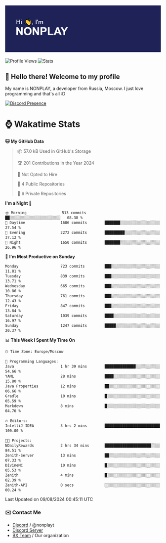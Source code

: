 ![Discord Presence](./header.png)
<br></br>
![Profile Views](https://komarev.com/ghpvc/?username=NONPLAYT&color=blue&style=for-the-badge)
![Stats](https://img.shields.io/badge/0%25-OPTIMIZED-orange?style=for-the-badge)


## :wave: Hello there! Welcome to my profile

My name is NONPLAY, a developer from Russia, Moscow. I just love programming and that's all :D

[![Discord Presence](https://lanyard.cnrad.dev/api/597087584090587177?showDisplayName=true)](https://discord.com/users/597087584090587177) 

# ⌚ Wakatime Stats

<!--START_SECTION:waka-->
**🐱 My GitHub Data** 

> 📦 57.0 kB Used in GitHub's Storage 
 > 
> 🏆 201 Contributions in the Year 2024
 > 
> 🚫 Not Opted to Hire
 > 
> 📜 4 Public Repositories 
 > 
> 🔑 6 Private Repositories 
 > 
**I'm a Night 🦉** 

```text
🌞 Morning                513 commits         ██░░░░░░░░░░░░░░░░░░░░░░░   08.38 % 
🌆 Daytime                1686 commits        ███████░░░░░░░░░░░░░░░░░░   27.54 % 
🌃 Evening                2272 commits        █████████░░░░░░░░░░░░░░░░   37.12 % 
🌙 Night                  1650 commits        ███████░░░░░░░░░░░░░░░░░░   26.96 % 
```
📅 **I'm Most Productive on Sunday** 

```text
Monday                   723 commits         ███░░░░░░░░░░░░░░░░░░░░░░   11.81 % 
Tuesday                  839 commits         ███░░░░░░░░░░░░░░░░░░░░░░   13.71 % 
Wednesday                665 commits         ███░░░░░░░░░░░░░░░░░░░░░░   10.86 % 
Thursday                 761 commits         ███░░░░░░░░░░░░░░░░░░░░░░   12.43 % 
Friday                   847 commits         ███░░░░░░░░░░░░░░░░░░░░░░   13.84 % 
Saturday                 1039 commits        ████░░░░░░░░░░░░░░░░░░░░░   16.97 % 
Sunday                   1247 commits        █████░░░░░░░░░░░░░░░░░░░░   20.37 % 
```


📊 **This Week I Spent My Time On** 

```text
🕑︎ Time Zone: Europe/Moscow

💬 Programming Languages: 
Java                     1 hr 39 mins        ██████████████░░░░░░░░░░░   54.66 % 
YAML                     28 mins             ████░░░░░░░░░░░░░░░░░░░░░   15.80 % 
Java Properties          12 mins             ██░░░░░░░░░░░░░░░░░░░░░░░   06.66 % 
Gradle                   10 mins             █░░░░░░░░░░░░░░░░░░░░░░░░   05.59 % 
Markdown                 8 mins              █░░░░░░░░░░░░░░░░░░░░░░░░   04.76 % 

🔥 Editors: 
IntelliJ IDEA            3 hrs 2 mins        █████████████████████████   100.00 % 

🐱‍💻 Projects: 
NDailyRewards            2 hrs 34 mins       █████████████████████░░░░   84.51 % 
Zenith-Server            13 mins             ██░░░░░░░░░░░░░░░░░░░░░░░   07.33 % 
DivineMC                 10 mins             █░░░░░░░░░░░░░░░░░░░░░░░░   05.53 % 
Zenith                   4 mins              █░░░░░░░░░░░░░░░░░░░░░░░░   02.39 % 
Zenith-API               0 secs              ░░░░░░░░░░░░░░░░░░░░░░░░░   00.24 % 
```


 Last Updated on 09/08/2024 00:45:11 UTC
<!--END_SECTION:waka-->

### ✉️ Contact Me

- [Discord](https://discord.com/users/597087584090587177) / @nonplayt
- [Discord Server](https://discord.gg/p7cxhw7E2M)
- [BX Team](https://github.com/BX-Team) / Our organization
